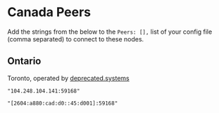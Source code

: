 # Canada Peers

Add the strings from the below to the `Peers: [],` list of your config file (comma separated) to connect to these nodes.

## Ontario

Toronto, operated by [deprecated.systems](https://deprecated.systems)

`"104.248.104.141:59168"`

`"[2604:a880:cad:d0::45:d001]:59168"`
